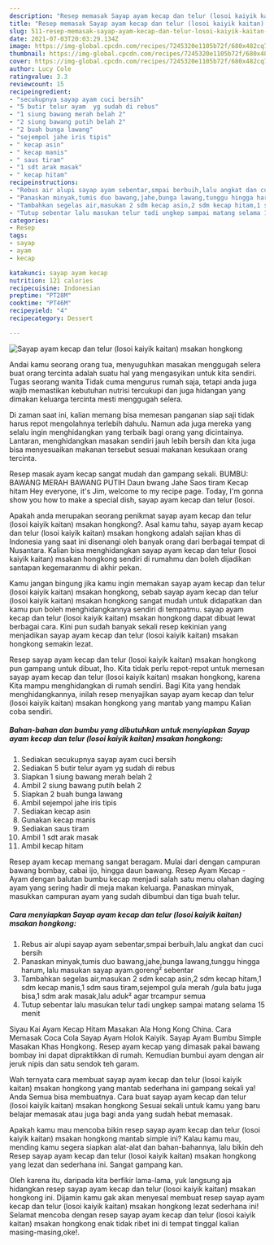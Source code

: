 ```yaml
---
description: "Resep memasak Sayap ayam kecap dan telur (losoi kaiyik kaitan) msakan hongkong yang nikmat dan Mudah Dibuat"
title: "Resep memasak Sayap ayam kecap dan telur (losoi kaiyik kaitan) msakan hongkong yang nikmat dan Mudah Dibuat"
slug: 511-resep-memasak-sayap-ayam-kecap-dan-telur-losoi-kaiyik-kaitan-msakan-hongkong-yang-nikmat-dan-mudah-dibuat
date: 2021-07-03T20:03:29.134Z
image: https://img-global.cpcdn.com/recipes/7245320e1105b72f/680x482cq70/sayap-ayam-kecap-dan-telur-losoi-kaiyik-kaitan-msakan-hongkong-foto-resep-utama.jpg
thumbnail: https://img-global.cpcdn.com/recipes/7245320e1105b72f/680x482cq70/sayap-ayam-kecap-dan-telur-losoi-kaiyik-kaitan-msakan-hongkong-foto-resep-utama.jpg
cover: https://img-global.cpcdn.com/recipes/7245320e1105b72f/680x482cq70/sayap-ayam-kecap-dan-telur-losoi-kaiyik-kaitan-msakan-hongkong-foto-resep-utama.jpg
author: Lucy Cole
ratingvalue: 3.3
reviewcount: 15
recipeingredient:
- "secukupnya sayap ayam cuci bersih"
- "5 butir telur ayam  yg sudah di rebus"
- "1 siung bawang merah belah 2"
- "2 siung bawang putih belah 2"
- "2 buah bunga lawang"
- "sejempol jahe iris tipis"
- " kecap asin"
- " kecap manis"
- " saus tiram"
- "1 sdt arak masak"
- " kecap hitam"
recipeinstructions:
- "Rebus air alupi sayap ayam sebentar,smpai berbuih,lalu angkat dan cuci bersih"
- "Panaskan minyak,tumis duo bawang,jahe,bunga lawang,tunggu hingga harum, lalu masukan sayap ayam.goreng² sebentar"
- "Tambahkan segelas air,masukan 2 sdm kecap asin,2 sdm kecap hitam,1 sdm kecap manis,1 sdm saus tiram,sejempol gula merah /gula batu juga bisa,1 sdm arak masak,lalu aduk² agar trcampur semua"
- "Tutup sebentar lalu masukan telur tadi ungkep sampai matang selama 15 menit"
categories:
- Resep
tags:
- sayap
- ayam
- kecap

katakunci: sayap ayam kecap 
nutrition: 121 calories
recipecuisine: Indonesian
preptime: "PT28M"
cooktime: "PT46M"
recipeyield: "4"
recipecategory: Dessert

---
```



![Sayap ayam kecap dan telur (losoi kaiyik kaitan) msakan hongkong](https://img-global.cpcdn.com/recipes/7245320e1105b72f/680x482cq70/sayap-ayam-kecap-dan-telur-losoi-kaiyik-kaitan-msakan-hongkong-foto-resep-utama.jpg)

Andai kamu seorang orang tua, menyuguhkan masakan menggugah selera buat orang tercinta adalah suatu hal yang mengasyikan untuk kita sendiri. Tugas seorang  wanita Tidak cuma mengurus rumah saja, tetapi anda juga wajib memastikan kebutuhan nutrisi tercukupi dan juga hidangan yang dimakan keluarga tercinta mesti menggugah selera.

Di zaman  saat ini, kalian memang bisa memesan panganan siap saji tidak harus repot mengolahnya terlebih dahulu. Namun ada juga mereka yang selalu ingin menghidangkan yang terbaik bagi orang yang dicintainya. Lantaran, menghidangkan masakan sendiri jauh lebih bersih dan kita juga bisa menyesuaikan makanan tersebut sesuai makanan kesukaan orang tercinta. 

Resep masak ayam kecap sangat mudah dan gampang sekali. BUMBU: BAWANG MERAH BAWANG PUTIH Daun bwang Jahe Saos tiram Kecap hitam Hey everyone, it&#39;s Jim, welcome to my recipe page. Today, I&#39;m gonna show you how to make a special dish, sayap ayam kecap dan telur (losoi.

Apakah anda merupakan seorang penikmat sayap ayam kecap dan telur (losoi kaiyik kaitan) msakan hongkong?. Asal kamu tahu, sayap ayam kecap dan telur (losoi kaiyik kaitan) msakan hongkong adalah sajian khas di Indonesia yang saat ini disenangi oleh banyak orang dari berbagai tempat di Nusantara. Kalian bisa menghidangkan sayap ayam kecap dan telur (losoi kaiyik kaitan) msakan hongkong sendiri di rumahmu dan boleh dijadikan santapan kegemaranmu di akhir pekan.

Kamu jangan bingung jika kamu ingin memakan sayap ayam kecap dan telur (losoi kaiyik kaitan) msakan hongkong, sebab sayap ayam kecap dan telur (losoi kaiyik kaitan) msakan hongkong sangat mudah untuk didapatkan dan kamu pun boleh menghidangkannya sendiri di tempatmu. sayap ayam kecap dan telur (losoi kaiyik kaitan) msakan hongkong dapat dibuat lewat berbagai cara. Kini pun sudah banyak sekali resep kekinian yang menjadikan sayap ayam kecap dan telur (losoi kaiyik kaitan) msakan hongkong semakin lezat.

Resep sayap ayam kecap dan telur (losoi kaiyik kaitan) msakan hongkong pun gampang untuk dibuat, lho. Kita tidak perlu repot-repot untuk memesan sayap ayam kecap dan telur (losoi kaiyik kaitan) msakan hongkong, karena Kita mampu menghidangkan di rumah sendiri. Bagi Kita yang hendak menghidangkannya, inilah resep menyajikan sayap ayam kecap dan telur (losoi kaiyik kaitan) msakan hongkong yang mantab yang mampu Kalian coba sendiri.

<!--inarticleads1-->

##### Bahan-bahan dan bumbu yang dibutuhkan untuk menyiapkan Sayap ayam kecap dan telur (losoi kaiyik kaitan) msakan hongkong:

1. Sediakan secukupnya sayap ayam cuci bersih
1. Sediakan 5 butir telur ayam  yg sudah di rebus
1. Siapkan 1 siung bawang merah belah 2
1. Ambil 2 siung bawang putih belah 2
1. Siapkan 2 buah bunga lawang
1. Ambil sejempol jahe iris tipis
1. Sediakan  kecap asin
1. Gunakan  kecap manis
1. Sediakan  saus tiram
1. Ambil 1 sdt arak masak
1. Ambil  kecap hitam


Resep ayam kecap memang sangat beragam. Mulai dari dengan campuran bawang bombay, cabai ijo, hingga daun bawang. Resep Ayam Kecap - Ayam dengan balutan bumbu kecap menjadi salah satu menu olahan daging ayam yang sering hadir di meja makan keluarga. Panaskan minyak, masukkan campuran ayam yang sudah dibumbui dan tiga buah telur. 

<!--inarticleads2-->

##### Cara menyiapkan Sayap ayam kecap dan telur (losoi kaiyik kaitan) msakan hongkong:

1. Rebus air alupi sayap ayam sebentar,smpai berbuih,lalu angkat dan cuci bersih
1. Panaskan minyak,tumis duo bawang,jahe,bunga lawang,tunggu hingga harum, lalu masukan sayap ayam.goreng² sebentar
1. Tambahkan segelas air,masukan 2 sdm kecap asin,2 sdm kecap hitam,1 sdm kecap manis,1 sdm saus tiram,sejempol gula merah /gula batu juga bisa,1 sdm arak masak,lalu aduk² agar trcampur semua
1. Tutup sebentar lalu masukan telur tadi ungkep sampai matang selama 15 menit


Siyau Kai Ayam Kecap Hitam Masakan Ala Hong Kong China. Cara Memasak Coca Cola Sayap Ayam Holok Kaiyik. Sayap Ayam Bumbu Simple Masakan Khas Hongkong. Resep ayam kecap yang dimasak pakai bawang bombay ini dapat dipraktikkan di rumah. Kemudian bumbui ayam dengan air jeruk nipis dan satu sendok teh garam. 

Wah ternyata cara membuat sayap ayam kecap dan telur (losoi kaiyik kaitan) msakan hongkong yang mantab sederhana ini gampang sekali ya! Anda Semua bisa membuatnya. Cara buat sayap ayam kecap dan telur (losoi kaiyik kaitan) msakan hongkong Sesuai sekali untuk kamu yang baru belajar memasak atau juga bagi anda yang sudah hebat memasak.

Apakah kamu mau mencoba bikin resep sayap ayam kecap dan telur (losoi kaiyik kaitan) msakan hongkong mantab simple ini? Kalau kamu mau, mending kamu segera siapkan alat-alat dan bahan-bahannya, lalu bikin deh Resep sayap ayam kecap dan telur (losoi kaiyik kaitan) msakan hongkong yang lezat dan sederhana ini. Sangat gampang kan. 

Oleh karena itu, daripada kita berfikir lama-lama, yuk langsung aja hidangkan resep sayap ayam kecap dan telur (losoi kaiyik kaitan) msakan hongkong ini. Dijamin kamu gak akan menyesal membuat resep sayap ayam kecap dan telur (losoi kaiyik kaitan) msakan hongkong lezat sederhana ini! Selamat mencoba dengan resep sayap ayam kecap dan telur (losoi kaiyik kaitan) msakan hongkong enak tidak ribet ini di tempat tinggal kalian masing-masing,oke!.

